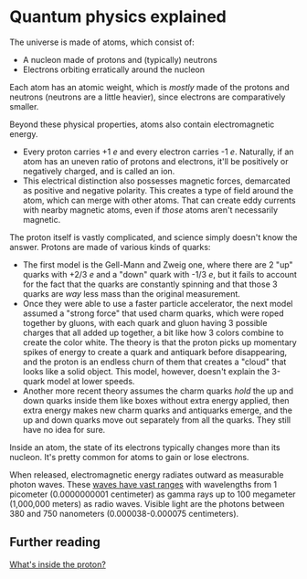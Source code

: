 
# Quantum physics explained

The universe is made of atoms, which consist of:

- A nucleon made of protons and (typically) neutrons
- Electrons orbiting erratically around the nucleon

Each atom has an atomic weight, which is *mostly* made of the protons and neutrons (neutrons are a little heavier), since electrons are comparatively smaller.

Beyond these physical properties, atoms also contain electromagnetic energy.

- Every proton carries +1 *e* and every electron carries -1 *e*. Naturally, if an atom has an uneven ratio of protons and electrons, it'll be positively or negatively charged, and is called an ion.
- This electrical distinction also possesses magnetic forces, demarcated as positive and negative polarity. This creates a type of field around the atom, which can merge with other atoms. That can create eddy currents with nearby magnetic atoms, even if *those* atoms aren't necessarily magnetic.

The proton itself is vastly complicated, and science simply doesn't know the answer. Protons are made of various kinds of quarks:

- The first model is the Gell-Mann and Zweig one, where there are 2 "up" quarks with +2/3 *e* and a "down" quark with -1/3 *e*, but it fails to account for the fact that the quarks are constantly spinning and that those 3 quarks are *way* less mass than the original measurement.
- Once they were able to use a faster particle accelerator, the next model assumed a "strong force" that used charm quarks, which were roped together by gluons, with each quark and gluon having 3 possible charges that all added up together, a bit like how 3 colors combine to create the color white. The theory is that the proton picks up momentary spikes of energy to create a quark and antiquark before disappearing, and the proton is an endless churn of them that creates a "cloud" that looks like a solid object. This model, however, doesn't explain the 3-quark model at lower speeds.
- Another more recent theory assumes the charm quarks *hold* the up and down quarks inside them like boxes without extra energy applied, then extra energy makes new charm quarks and antiquarks emerge, and the up and down quarks move out separately from all the quarks. They still have no idea for sure.

Inside an atom, the state of its electrons typically changes more than its nucleon. It's pretty common for atoms to gain or lose electrons.

When released, electromagnetic energy radiates outward as measurable photon waves. These [waves have vast ranges](radio.md) with wavelengths from 1 picometer (0.0000000001 centimeter) as gamma rays up to 100 megameter (1,000,000 meters) as radio waves. Visible light are the photons between 380 and 750 nanometers (0.000038-0.000075 centimeters).

## Further reading

[What's inside the proton?](https://www.quantamagazine.org/inside-the-proton-the-most-complicated-thing-imaginable-20221019/)
